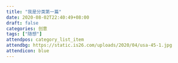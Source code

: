 ```yaml
---
title: "我是分类第一篇"
date: 2020-08-02T22:40:49+08:00
draft: false
categories: 创意
tags: ["随想"]
attendpos: category_list_item
attendbg: https://static.is26.com/uploads/2020/04/usa-45-1.jpg
attendicon: blue
---
```


